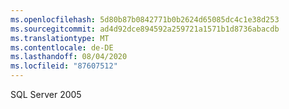```yaml
---
ms.openlocfilehash: 5d80b87b0842771b0b2624d65085dc4c1e38d253
ms.sourcegitcommit: ad4d92dce894592a259721a1571b1d8736abacdb
ms.translationtype: MT
ms.contentlocale: de-DE
ms.lasthandoff: 08/04/2020
ms.locfileid: "87607512"
---
```

SQL Server 2005
